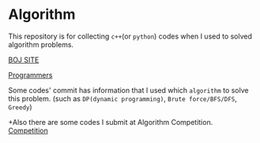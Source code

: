 # Algorithm

This repository is for collecting `c++`(or `python`) codes when I used to solved algorithm problems.

[BOJ SITE](https://www.acmicpc.net/)
 
[Programmers](https://programmers.co.kr/learn/challenges/)

Some codes' commit has information that I used which `algorithm` to solve this problem. (such as `DP(dynamic programming)`, `Brute force/BFS/DFS`, `Greedy`)

+Also there are some codes I submit at Algorithm Competition.  
[Competition](https://github.com/kangjunseo/Algorithm/tree/main/Competition)
